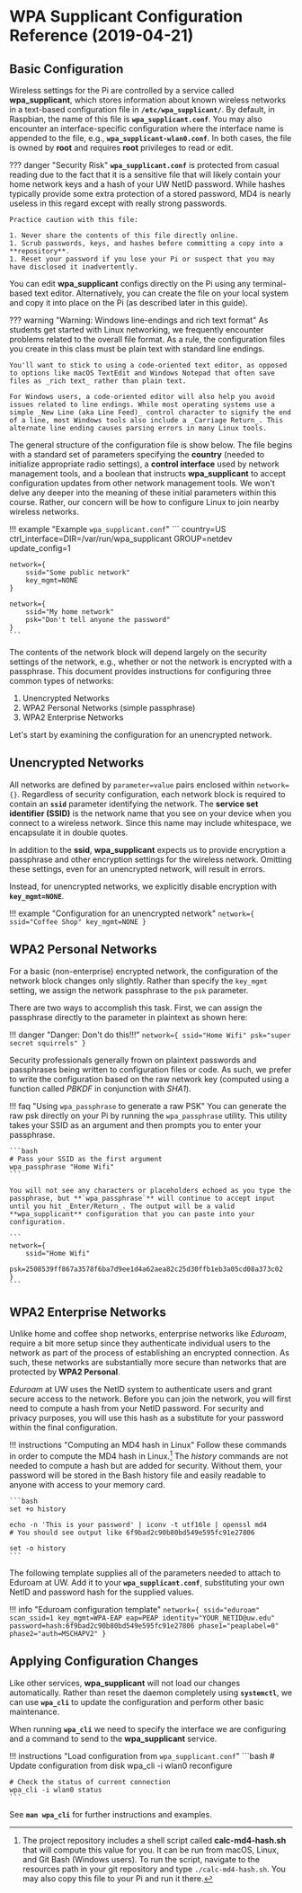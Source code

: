 # WPA Supplicant Configuration Reference (2019-04-21)

## Basic Configuration

Wireless settings for the Pi are controlled by a service called **wpa_supplicant**, which stores information about known wireless networks in a text-based configuration file in **`/etc/wpa_supplicant/`**. By default, in Raspbian, the name of this file is **`wpa_supplicant.conf`**. You may also encounter an interface-specific configuration where the interface name is appended to the file, e.g., **`wpa_supplicant-wlan0.conf`**. In both cases, the file is owned by **root** and requires **root** privileges to read or edit.

??? danger "Security Risk"
    **`wpa_supplicant.conf`** is protected from casual reading due to the fact that it is a sensitive file that will likely contain your home network keys and a hash of your UW NetID password. While hashes typically provide some extra protection of a stored password, MD4 is nearly useless in this regard except with really strong passwords.

    Practice caution with this file:

    1. Never share the contents of this file directly online.
    1. Scrub passwords, keys, and hashes before committing a copy into a **repository**.
    1. Reset your password if you lose your Pi or suspect that you may have disclosed it inadvertently.

You can edit **wpa_supplicant** configs directly on the Pi using any terminal-based text editor. Alternatively, you can create the file on your local system and copy it into place on the Pi (as described later in this guide). 

??? warning "Warning: Windows line-endings and rich text format"
    As students get started with Linux networking, we frequently encounter problems related to the overall file format. As a rule, the configuration files you create in this class must be plain text with standard line endings. 
    
    You'll want to stick to using a code-oriented text editor, as opposed to options like macOS TextEdit and Windows Notepad that often save files as _rich text_ rather than plain text.

    For Windows users, a code-oriented editor will also help you avoid issues related to line endings. While most operating systems use a simple _New Line (aka Line Feed)_ control character to signify the end of a line, most Windows tools also include a _Carriage Return_. This alternate line ending causes parsing errors in many Linux tools.
    
The general structure of the configuration file is show below. The file begins with a standard set of parameters specifying the **country** (needed to initialize appropriate radio settings), a **control interface** used by network management tools, and a boolean that instructs **wpa_supplicant** to accept configuration updates from other network management tools. We won't delve any deeper into the meaning of these initial parameters within this course. Rather, our concern will be how to configure Linux to join nearby wireless networks.

!!! example "Example `wpa_supplicant.conf`"
    ```
    country=US
    ctrl_interface=DIR=/var/run/wpa_supplicant GROUP=netdev
    update_config=1

    network={
        ssid="Some public network"
        key_mgmt=NONE
    }

    network={
        ssid="My home network"
        psk="Don't tell anyone the password"
    }
    ```

The contents of the network block will depend largely on the security settings of the network, e.g., whether or not the network is encrypted with a passphrase. This document provides instructions for configuring three common types of networks: 

1. Unencrypted Networks
2. WPA2 Personal Networks (simple passphrase)
3. WPA2 Enterprise Networks

Let's start by examining the configuration for an unencrypted network.

##  Unencrypted Networks

All networks are defined by `parameter=value` pairs enclosed within `network={}`. Regardless of security configuration, each network block is required to contain an **`ssid`** parameter identifying the network. The **service set identifier (SSID)** is the network name that you see on your device when you connect to a wireless network. Since this name may include whitespace, we encapsulate it in double quotes.

In addition to the **ssid**, **wpa_supplicant** expects us to provide encryption a passphrase and other encryption settings for the wireless network. Omitting these settings, even for an unencrypted network, will result in errors. 

Instead, for unencrypted networks, we explicitly disable encryption with **`key_mgmt=NONE`**.

!!! example "Configuration for an unencrypted network"
    ```
    network={
        ssid="Coffee Shop"
        key_mgmt=NONE
    }
    ```

## WPA2 Personal Networks
For a basic (non-enterprise) encrypted network, the configuration of the network block changes only slightly. Rather than specify the `key_mgmt` setting, we assign the network passphrase to the `psk` parameter.

There are two ways to accomplish this task. First, we can assign the passphrase directly to the parameter in plaintext as shown here:

!!! danger "Danger: Don't do this!!!"
    ```
    network={
        ssid="Home Wifi"
        psk="super secret squirrels"
    }
    ```

Security professionals generally frown on plaintext passwords and passphrases being written to configuration files or code. As such, we prefer to write the configuration based on the raw network key (computed using a function called _PBKDF_ in conjunction with _SHA1_).

!!! faq "Using `wpa_passphrase` to generate a raw PSK"
    You can generate the raw psk directly on your Pi by running the `wpa_passphrase` utility. This utility takes your SSID as an argument and then prompts you to enter your passphrase. 

    ```bash
    # Pass your SSID as the first argument
    wpa_passphrase "Home Wifi"
    ```

    You will not see any characters or placeholders echoed as you type the passphrase, but **`wpa_passphrase`** will continue to accept input until you hit _Enter/Return_. The output will be a valid **wpa_supplicant** configuration that you can paste into your configuration.

    ```
    network={
        ssid="Home Wifi"
        psk=2508539ff867a3578f6ba7d9ee1d4a62aea82c25d30ffb1eb3a05cd08a373c02
    }
    ```

## WPA2 Enterprise Networks
Unlike home and coffee shop networks, enterprise networks like _Eduroam_, require a bit more setup since they authenticate individual users to the network as part of the process of establishing an encrypted connection. As such, these networks are substantially more secure than networks that are protected by **WPA2 Personal**. 

_Eduroam_ at UW uses the NetID system to authenticate users and grant secure access to the network. Before you can join the network, you will first need to compute a hash from your NetID password. For security and privacy purposes, you will use this hash as a substitute for your password within the final configuration.

!!! instructions "Computing an MD4 hash in Linux"
    Follow these commands in order to compute the MD4 hash in Linux.[^shellscript] The _history_ commands are not needed to compute a hash but are added for security. Without them, your password will be stored in the Bash history file and easily readable to anyone with access to your memory card.

    ```bash
    set +o history

    echo -n 'This is your password' | iconv -t utf16le | openssl md4
    # You should see output like 6f9bad2c90b80bd549e595fc91e27806

    set -o history
    ```

[^shellscript]: The project repository includes a shell script called **calc-md4-hash.sh** that will compute this value for you. It can be run from macOS, Linux, and Git Bash (Windows users). To run the script, navigate to the resources path in your git repository and type `./calc-md4-hash.sh`. You may also copy this file to your Pi and run it there.

The following template supplies all of the parameters needed to attach to Eduroam at UW. Add it to your **`wpa_supplicant.conf`**, substituting your own NetID and password hash for the supplied values.

!!! info "Eduroam configuration template"
    ```
    network={
            ssid="eduroam"
            scan_ssid=1
            key_mgmt=WPA-EAP
            eap=PEAP
            identity="YOUR_NETID@uw.edu"
            password=hash:6f9bad2c90b80bd549e595fc91e27806
            phase1="peaplabel=0"
            phase2="auth=MSCHAPV2"
    }
    ```

## Applying Configuration Changes
Like other services, **wpa_supplicant** will not load our changes automatically. Rather than reset the daemon completely using **`systemctl`**, we can use **`wpa_cli`** to update the configuration and perform other basic maintenance.

When running **`wpa_cli`** we need to specify the interface we are configuring and a command to send to the **wpa_supplicant** service.

!!! instructions "Load configuration from `wpa_supplicant.conf`"
    ```bash
    # Update configuration from disk
    wpa_cli -i wlan0 reconfigure

    # Check the status of current connection
    wpa_cli -i wlan0 status
    ```

See **`man wpa_cli`** for further instructions and examples.